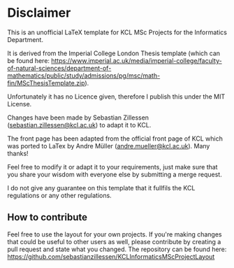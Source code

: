 # Disclaimer
This is an unofficial LaTeX template for KCL MSc Projects for the Informatics Department. 

It is derived from the Imperial College London Thesis template (which can be found here: https://www.imperial.ac.uk/media/imperial-college/faculty-of-natural-sciences/department-of-mathematics/public/study/admissions/pg/msc/math-fin/MScThesisTemplate.zip).

Unfortunately it has no Licence given, therefore I publish this under the MIT License.

Changes have been made by Sebastian Zillessen (sebastian.zillessen@kcl.ac.uk) to adapt it to KCL.

The front page has been adapted from the official front page of KCL which was ported to LaTex by Andre Müller (andre.mueller@kcl.ac.uk). Many thanks!

Feel free to modify it or adapt it to your requirements, just make sure that you share your wisdom with everyone else by submitting a merge request.

I do not give any guarantee on this template that it fullfils the KCL regulations or any other regulations.

## How to contribute

Feel free to use the layout for your own projects. If you're making changes that could be useful to other users as well, 
please contribute by creating a pull request and state what you changed. 
The repository can be found here: https://github.com/sebastianzillessen/KCLInformaticsMScProjectLayout

